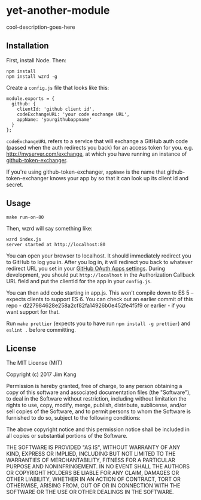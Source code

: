 yet-another-module
==================

cool-description-goes-here

Installation
------------

First, install Node. Then:

    npm install
    npm install wzrd -g

Create a `config.js` file that looks like this:

    module.exports = {
      github: {
        clientId: 'github client id',
        codeExchangeURL: 'your code exchange URL',
        appName: 'yourgithubappname'
      }
    };

`codeExchangeURL` refers to a service that will exchange a GitHub auth code (passed when the auth redirects you back) for an access token for you. e.g. http://myserver.com/exchange, at which you have running an instance of [github-token-exchanger](https://github.com/jimkang/github-token-exchanger).

If you're using github-token-exchanger, `appName` is the name that github-token-exchanger knows your app by so that it can look up its client id and secret.

Usage
-----

    make run-on-80

Then, wzrd will say something like:

    wzrd index.js
    server started at http://localhost:80

You can open your browser to localhost. It should immediately redirect you to GitHub to log you in. After you log in, it will redirect you back to whatever redirect URL you set in your [GitHub OAuth Apps settings](https://github.com/settings/developers). During development, you should put `http://localhost` in the Authorization Callback URL field and put the clientId for the app in your `config.js`.

You can then add code starting in app.js. This won't compile down to ES 5 – expects clients to support ES 6. You can check out an earlier commit of this repo - d227984628e258a2cf82fa14926b0e452fe4f5f9 or earlier - if you want support for that.

Run `make prettier` (expects you to have run `npm install -g prettier`) and `eslint .` before committing.

License
-------

The MIT License (MIT)

Copyright (c) 2017 Jim Kang

Permission is hereby granted, free of charge, to any person obtaining a copy
of this software and associated documentation files (the "Software"), to deal
in the Software without restriction, including without limitation the rights
to use, copy, modify, merge, publish, distribute, sublicense, and/or sell
copies of the Software, and to permit persons to whom the Software is
furnished to do so, subject to the following conditions:

The above copyright notice and this permission notice shall be included in
all copies or substantial portions of the Software.

THE SOFTWARE IS PROVIDED "AS IS", WITHOUT WARRANTY OF ANY KIND, EXPRESS OR
IMPLIED, INCLUDING BUT NOT LIMITED TO THE WARRANTIES OF MERCHANTABILITY,
FITNESS FOR A PARTICULAR PURPOSE AND NONINFRINGEMENT. IN NO EVENT SHALL THE
AUTHORS OR COPYRIGHT HOLDERS BE LIABLE FOR ANY CLAIM, DAMAGES OR OTHER
LIABILITY, WHETHER IN AN ACTION OF CONTRACT, TORT OR OTHERWISE, ARISING FROM,
OUT OF OR IN CONNECTION WITH THE SOFTWARE OR THE USE OR OTHER DEALINGS IN
THE SOFTWARE.
